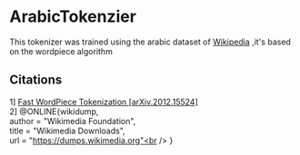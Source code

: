 # ArabicTokenzier
This tokenizer was trained using the arabic dataset of <a href="https://huggingface.co/datasets/wikimedia/wikipedia">Wikipedia</a> ,it's based on the wordpiece algorithm


## Citations
1] 	 <a href="https://doi.org/10.48550/arXiv.2012.15524">Fast WordPiece Tokenization [arXiv.2012.15524] </a> <br />
2] @ONLINE{wikidump,<br />
    author = "Wikimedia Foundation",<br />
    title  = "Wikimedia Downloads",<br />
    url    = "https://dumps.wikimedia.org"<br />
}
